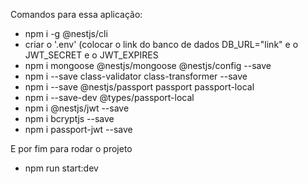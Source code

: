 Comandos para essa aplicação:

- npm i -g @nestjs/cli
- criar o '.env' (colocar o link do banco de dados DB_URL="link" e o JWT_SECRET e o JWT_EXPIRES
- npm i mongoose @nestjs/mongoose @nestjs/config --save
- npm i --save class-validator class-transformer --save
- npm i --save @nestjs/passport passport passport-local
- npm i --save-dev @types/passport-local
- npm i @nestjs/jwt --save
- npm i bcryptjs --save
- npm i passport-jwt --save


E por fim para rodar o projeto

- npm run start:dev
